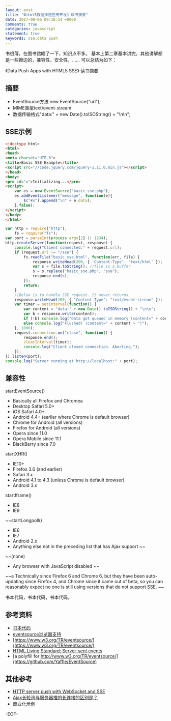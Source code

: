 ```yaml
---
layout: post
title: "《html5数据推送应用开发》读书摘要"
date: 2017-08-06 09:18:14 +0000
comments: true
categories: javascript
statement: true
keywords: sse,data push
---
```


书很薄，在图书馆瞄了一下，知识点不多。
基本上第二章基本讲完，其他讲解都是一些擦边的，兼容性，安全性，……
可以总结为如下：

<!-- more -->

《Data Push Apps with HTML5 SSE》 读书摘要

## 摘要

- EventSource方法 new EventSource("url");
- MIME类型text/event-stream
- 数据传输格式"data:" + new Date().toISOString() + "\n\n";


## SSE示例

```html
<!doctype html>
<html>
<head>
<meta charset="UTF-8">
<title>Basic SSE Example</title>
<script src="//code.jquery.com/jquery-1.11.0.min.js"></script>
</head>
<body>
<pre id="x">Initializing...</pre>
<script>
    var es = new EventSource("basic_sse.php");
    es.addEventListener("message", function(e){
        $("#x").append("\n" + e.data);
    },false);
</script>
</body>
</html>
```

```javascript
var http = require("http"),
    fs = require("fs");
var port = parseInt(process.argv[2] || 1234);
http.createServer(function(request, response) {
    console.log("Client connected:" + request.url);
    if (request.url != "/sse") {
        fs.readFile("basic_sse.html", function(err, file) {
            response.writeHead(200, { 'Content-Type': 'text/html' });
            var s = file.toString(); //file is a buffer
            s = s.replace("basic_sse.php", "sse");
            response.end(s);
        });
        return;
    }
    //Below is to handle SSE request. It never returns.
    response.writeHead(200, { "Content-Type": "text/event-stream" });
    var timer = setInterval(function() {
        var content = "data:" + new Date().toISOString() + "\n\n";
        var b = response.write(content);
        if (!b) console.log("Data got queued in memory (content=" + content + ")");
        else console.log("Flushed! (content=" + content + ")");
    }, 1000);
    request.connection.on("close", function() {
        response.end();
        clearInterval(timer);
        console.log("Client closed connection. Aborting.");
    });
}).listen(port);
console.log("Server running at http://localhost:" + port);
```

## 兼容性


startEventSource()

- Basically all Firefox and Chromea   
- Desktop Safari 5.0+   
- iOS Safari 4.0+   
- Android 4.4+ (earlier where Chrome is default browser)   
- Chrome for Android (all versions)   
- Firefox for Android (all versions)   
- Opera since 11.0   
- Opera Mobile since 11.1   
- BlackBerry since 7.0   


startXHR()

- IE10+   
- Firefox 3.6 (and earlier)   
- Safari 3.x   
- Android 4.1 to 4.3 (unless Chrome is default browser)   
- Android 3.x   


startIframe()

- IE8  
- IE9  


~~startLongpoll()
- IE6   
- IE7
- Android 2.x
- Anything else not in the preceding list that has Ajax support
~~

~~(none)
- Any browser with JavaScript disabled
~~

~~a Technically since Firefox 6 and Chrome 6, but they have been auto-updating since Firefox 4, and Chrome since it came out
of beta, so you can reasonably expect no one is still using versions that do not support SSE.
~~

书本代码，书本代码，书本代码。

## 参考资料

- [书本代码](https://github.com/DarrenCook/ssebook)
- [eventsource浏览器支持](https://caniuse.com/#feat=eventsource)
- [https://www.w3.org/TR/eventsource/](https://www.w3.org/TR/eventsource/)
- [HTML Living Standard: Server-sent events](https://html.spec.whatwg.org/multipage/server-sent-events.html)
- [a polyfill for http://www.w3.org/TR/eventsource/](https://github.com/Yaffle/EventSource)


## 其他参考

- [HTTP server push with WebSocket and SSE](https://www.ibm.com/developerworks/library/wa-http-server-push-with-websocket-sse/)
- [Ajax长轮询与服务器推的长连接的区别是？](https://www.zhihu.com/question/27498235) 
- [商业化示例](http://goeasy.io/cn/demos)



-EOF-


    






